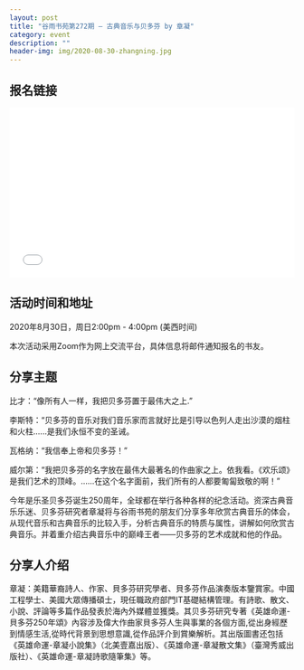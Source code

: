 ```yaml
---
layout: post
title: "谷雨书苑第272期 — 古典音乐与贝多芬 by 章凝"
category: event
description: ""
header-img: img/2020-08-30-zhangning.jpg
---
```


## 报名链接
<div style="width:100%; text-align:left;" ><iframe src="//eventbrite.com/tickets-external?eid=118578366085&ref=etckt" frameborder="0" height="300" width="100%" vspace="0" hspace="0" marginheight="5" marginwidth="5" scrolling="auto" allowtransparency="true"></iframe></div>

## 活动时间和地址
2020年8月30日，周日2:00pm - 4:00pm (美西时间)

本次活动采用Zoom作为网上交流平台，具体信息将邮件通知报名的书友。

## 分享主题
比才：“像所有人一样，我把贝多芬置于最伟大之上.”

李斯特：“贝多芬的音乐对我们音乐家而言就好比是引导以色列人走出沙漠的烟柱和火柱......是我们永恒不变的圣诫。

瓦格纳：“我信奉上帝和贝多芬！”

威尔第：“我把贝多芬的名字放在最伟大最著名的作曲家之上。依我看。《欢乐颂》是我们艺术的顶峰。……在这个名字面前，我们所有的人都要匍匐致敬的啊！”

今年是乐圣贝多芬诞生250周年，全球都在举行各种各样的纪念活动。资深古典音乐乐迷、贝多芬研究者章凝将与谷雨书苑的朋友们分享多年欣赏古典音乐的体会，从现代音乐和古典音乐的比较入手，分析古典音乐的特质与属性，讲解如何欣赏古典音乐。并着重介绍古典音乐中的巅峰王者——贝多芬的艺术成就和他的作品。


## 分享人介绍
章凝：美籍華裔詩人、作家、貝多芬研究學者、貝多芬作品演奏版本鑒賞家。中國工程學士、美國大眾傳播碩士，現任職政府部門IT基礎結構管理。有詩歌、散文、小說、評論等多篇作品發表於海內外媒體並獲獎。其贝多芬研究专著《英雄命運-貝多芬250年頌》內容涉及偉大作曲家貝多芬人生與事業的各個方面,從出身經歷到情感生活,從時代背景到思想意識,從作品評介到賞樂解析。其出版圖書还包括《英雄命運-章凝小說集》（北美壹嘉出版）、《英雄命運-章凝散文集》（臺灣秀威出版社）、《英雄命運-章凝詩歌隨筆集》等。
